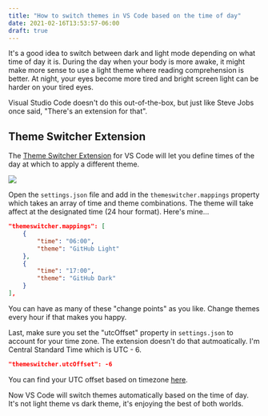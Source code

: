 ```yaml
---
title: "How to switch themes in VS Code based on the time of day"
date: 2021-02-16T13:53:57-06:00
draft: true
---
```


It's a good idea to switch between dark and light mode depending on what time of day it is. During the day when your body is more awake, it might make more sense to use a light theme where reading comprehension is better. At night, your eyes become more tired and bright screen light can be harder on your tired eyes.

Visual Studio Code doesn't do this out-of-the-box, but just like Steve Jobs once said, "There's an extension for that".

## Theme Switcher Extension

The [Theme Switcher Extension](https://marketplace.visualstudio.com/items?itemName=savioserra.theme-switcher) for VS Code will let you define times of the day at which to apply a different theme.

![](/media/vscode/auto-switch-themes/theme-switcher-extension.jpg)

Open the `settings.json` file and add in the `themeswitcher.mappings` property which takes an array of time and theme combinations. The theme will take affect at the designated time (24 hour format). Here's mine...

```json
"themeswitcher.mappings": [
    {
        "time": "06:00",
        "theme": "GitHub Light"
    },
    {
        "time": "17:00",
        "theme": "GitHub Dark"
    }
],
```

You can have as many of these "change points" as you like. Change themes every hour if that makes you happy.

Last, make sure you set the "utcOffset" property in `settings.json` to account for your time zone. The extension doesn't do that autmoatically. I'm Central Standard Time which is UTC - 6.

```json
"themeswitcher.utcOffset": -6
```

You can find your UTC offset based on timezone [here](https://www.timeanddate.com/time/zones/). 

Now VS Code will switch themes automatically based on the time of day. It's not light theme vs dark theme, it's enjoying the best of both worlds.


